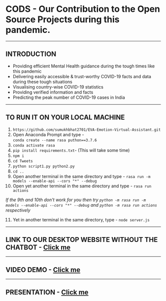 # CODS - Our Contribution to the Open Source Projects during this pandemic.

<hr>

## INTRODUCTION
<ul>
  <li>Providing efficient Mental Health guidance during the tough times like this pandemic</li>
  <li>Delivering easily accessible & trust-worthy COVID-19 facts and data during these tough situations</li>
  <li>Visualising country-wise COVID-19 statistics</li>
  <li>Providing verified information and facts</li>
  <li>Predicting the peak number of COVID-19 cases in India</li>
</ul>

<hr>

## TO RUN IT ON YOUR LOCAL MACHINE
 1. `https://github.com/sumukhbhat2701/EVA-Emotion-Virtual-Assistant.git`
 2. Open Anaconda Prompt and type - <br> `conda create --name rasa puthon==3.7.6`
 3. `conda activate rasa`
 4. `pip install requirements.txt`- (This will take some time)
 5. `npm i`
 6. `cd Tweets`
 7. `python script1.py python2.py`
 8. `cd ..`
 9.  Open another terminal in the same directory and type - `rasa run -m models --enable-api --cors "*" --debug`
 10. Open yet another terminal in the same directory and type - `rasa run actions`
 
 <em>If the 9th and 10th don't work for you then try `python -m rasa run -m models --enable-api --cors "*" --debug` and `python -m rasa run actions` respectively</em>
 
 11. Yet in another terminal in the same directory, type - `node server.js`
 
 <hr>
 
 ## LINK TO OUR DESKTOP WEBSITE WITHOUT THE CHATBOT - <a href="https://emotional-virtual-assistant.herokuapp.com/">Click me</a>
 
 <hr>
 
 ## VIDEO DEMO - <a href="https://drive.google.com/file/d/1kfu03ZltVwteUjAeg51WfLUgZINU8NYo/view?usp=drivesdk">Click me</a>
 
 <hr>
 
 ## PRESENTATION - <a href="https://docs.google.com/presentation/d/15wAvgoeWeZ8Rc6LqggABLYP5GEJMLGhNgT8lqFtBtjM/edit#slide=id.p1">Click me</a>


